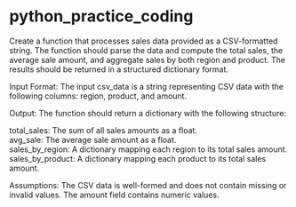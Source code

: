 # python_practice_coding
Create a function that processes sales data provided as a CSV-formatted string. The function should parse the data and compute the total sales, the average sale amount, and aggregate sales by both region and product. The results should be returned in a structured dictionary format.

Input Format: The input csv_data is a string representing CSV data with the following columns: region, product, and amount.

Output: 
The function should return a dictionary with the following structure:

total_sales: The sum of all sales amounts as a float.</br>
avg_sale: The average sale amount as a float.</br>
sales_by_region: A dictionary mapping each region to its total sales amount.</br>
sales_by_product: A dictionary mapping each product to its total sales amount.</br>

Assumptions:
The CSV data is well-formed and does not contain missing or invalid values.
The amount field contains numeric values.
